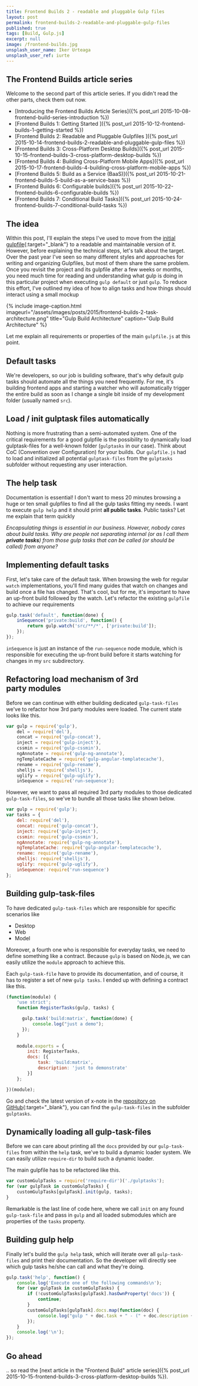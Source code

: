 ```yaml
---
title: Frontend Builds 2 - readable and pluggable Gulp files
layout: post
permalink: frontend-builds-2-readable-and-pluggable-gulp-files
published: true
tags: [Build, Gulp.js]
excerpt: null
image: /frontend-builds.jpg
unsplash_user_name: Iker Urteaga
unsplash_user_ref: iurte
---
```


## The Frontend Builds article series

 Welcome to the second part of this article series. If you didn't read the other parts, check them out now.

- [Introducing the Frontend Builds Article Series]({% post_url 2015-10-08-frontend-build-series-introduction %})
- [Frontend Builds 1: Getting Started ]({% post_url 2015-10-12-frontend-builds-1-getting-started %})
- [Frontend Builds 2: Readable and Pluggable Gulpfiles  ]({% post_url 2015-10-14-frontend-builds-2-readable-and-pluggable-gulp-files %})
- [Frontend Builds 3: Cross-Platform Desktop Builds]({% post_url 2015-10-15-frontend-builds-3-cross-platform-desktop-builds %})
- [Frontend Builds 4: Building Cross-Platform Mobile Apps]({% post_url 2015-10-17-frontend-builds-4-building-cross-platform-mobile-apps %})
- [Frontend Builds 5: Build as a Service (BaaS)]({% post_url 2015-10-21-frontend-builds-5-build-as-a-service-baas %})
- [Frontend Builds 6: Configurable builds]({% post_url 2015-10-22-frontend-builds-6-configurable-builds %})
- [Frontend Builds 7: Conditional Build Tasks]({% post_url 2015-10-24-frontend-builds-7-conditional-build-tasks %})

## The idea

Within this post, I'll explain the steps I've used to move from the [initial gulpfile](https://github.com/ThorstenHans/x-note/blob/3969b13344ff5992786fc890893949265727c869/gulpfile.js){:target="_blank"} to a readable and maintainable version of it. However, before explaining the technical steps, let's talk about the target. Over the past year I've seen so many different styles and approaches for writing and organizing Gulpfiles, but most of them share the same problem. Once you revisit the project and its gulpfile after a few weeks or months, you need much time for reading and understanding what gulp is doing in this particular project when executing `gulp default` or just `gulp`. To reduce this effort, I've outlined my idea of how to align tasks and how things should interact using a small mockup

{% include image-caption.html imageurl="/assets/images/posts/2015/frontend-builds-2-task-architecture.png"
title="Gulp Build Architecture" caption="Gulp Build Architecture" %}

Let me explain all requirements or properties of the main `gulpfile.js` at this point.

## Default tasks

We're developers, so our job is building software, that's why default gulp tasks should automate all the things you need frequently. For me, it's building frontend apps and starting a watcher who will automatically trigger the entire build as soon as I change a single bit inside of my development folder (usually named `src`).

## Load / init gulptask files automatically

Nothing is more frustrating than a semi-automated system. One of the critical requirements for a good gulpfile is the possibility to dynamically load gulptask-files for a well-known folder (`gulptasks` in our case). Think about CoC (Convention over Configuration) for your builds. Our `gulpfile.js` had to load and initialized all potential `gulptask-files` from the `gulptasks` subfolder without requesting any user interaction.

## The help task

Documentation is essential! I don't want to mess 20 minutes browsing a huge or ten small gulpfiles to find all the gulp tasks fitting my needs. I want to execute `gulp help` and it should print **all public tasks**. Public tasks? Let me explain that term quickly

*Encapsulating things is essential in our business. However, nobody cares about build tasks. Why are people not separating internal (or as I call them ****private tasks****) from those gulp tasks that can be called (or should be called) from anyone?*

## Implementing default tasks

First, let's take care of the default task. When browsing the web for regular `watch` implementations, you'll find many guides that watch on changes and build once a file has changed. That's cool, but for me, it's important to have an up-front build followed by the watch. Let's refactor the existing `gulpfile` to achieve our requirements

```javascript
gulp.task('default', function(done) {
    inSequence('private:build', function() {
        return gulp.watch('src/**/*', ['private:build']);
    });
});

```

`inSequence` is just an instance of the `run-sequence` node module, which is responsible for executing the up-front build before it starts watching for changes in my `src` subdirectory.

## Refactoring load mechanism of 3rd party modules

Before we can continue with either building dedicated `gulp-task-files` we've to refactor how 3rd party modules were loaded. The current state looks like this.

```javascript
var gulp = require('gulp'),
    del = require('del'),
    concat = require('gulp-concat'),
    inject = require('gulp-inject'),
    cssmin = require('gulp-cssmin'),
    ngAnnotate = require('gulp-ng-annotate'),
    ngTemplateCache = require('gulp-angular-templatecache'),
    rename = require('gulp-rename'),
    shelljs = require('shelljs'),
    uglify = require('gulp-uglify'),
    inSequence = require('run-sequence');

```

However, we want to pass all required 3rd party modules to those dedicated `gulp-task-files`, so we've to bundle all those tasks like shown below.

```javascript
var gulp = require('gulp');
var tasks = {
    del: require('del'),
    concat: require('gulp-concat'),
    inject: require('gulp-inject'),
    cssmin: require('gulp-cssmin'),
    ngAnnotate: require('gulp-ng-annotate'),
    ngTemplateCache: require('gulp-angular-templatecache'),
    rename: require('gulp-rename'),
    shelljs: require('shelljs'),
    uglify: require('gulp-uglify'),
    inSequence: require('run-sequence')
};

```

## Building gulp-task-files

To have dedicated `gulp-task-files` which are responsible for specific scenarios like

- Desktop
- Web
- Model

Moreover, a fourth one who is responsible for everyday tasks, we need to define something like a contract. Because `gulp` is based on Node.js, we can easily utilize the `module` approach to achieve this.

Each `gulp-task-file` have to provide its documentation, and of course, it has to register a set of new `gulp tasks`. I ended up with defining a contract like this.

```javascript
(function(module) {
    'use strict';
    function RegisterTasks(gulp, tasks) {

      gulp.task('build:matrix', function(done) {
          console.log("just a demo");
      });
    }
  
    module.exports = {
        init: RegisterTasks,
        docs: [{
            task: 'build:matrix',
            description: 'just to demonstrate'
        }]
    };

})(module);

```

Go and check the latest version of x-note in the [repository on GitHub](https://github.com/thorstenhans/x-note){:target="_blank"}, you can find the `gulp-task-files` in the subfolder `gulptasks`.

## Dynamically loading all gulp-task-files

Before we can care about printing all the `docs` provided by our `gulp-task-files` from within the `help` task, we've to build a dynamic loader system. We can easily utilize `require-dir` to build such a dynamic loader.

The main gulpfile has to be refactored like this.

```javascript
var customGulpTasks = require('require-dir')('./gulptasks');
for (var gulpTask in customGulpTasks) {
    customGulpTasks[gulpTask].init(gulp, tasks);
}

```

Remarkable is the last line of code here, where we call `init` on any found `gulp-task-file` and pass in `gulp` and all loaded submodules which are properties of the `tasks` property.

## Building gulp help

Finally let's build the `gulp help` task, which will iterate over all `gulp-task-files` and print their documentation. So the developer will directly see which gulp tasks he/she can call and what they're doing.

```javascript
gulp.task('help', function() {
    console.log('Execute one of the following commands\n');
    for (var gulpTask in customGulpTasks) {
        if (!customGulpTasks[gulpTask].hasOwnProperty('docs')) {
            continue;
        }
        customGulpTasks[gulpTask].docs.map(function(doc) {
            console.log("gulp " + doc.task + " - (" + doc.description + ")");
        });
    }
    console.log('\n');
});

```

## Go ahead

.. so read the [next article in the "Frontend Build" article series]({% post_url 2015-10-15-frontend-builds-3-cross-platform-desktop-builds %}).
